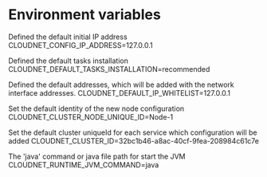 # Environment variables

Defined the default initial IP address CLOUDNET_CONFIG_IP_ADDRESS=127.0.0.1

Defined the default tasks installation CLOUDNET_DEFAULT_TASKS_INSTALLATION=recommended

Defined the default addresses, which will be added with the network interface addresses.
CLOUDNET_DEFAULT_IP_WHITELIST=127.0.0.1

Set the default identity of the new node configuration CLOUDNET_CLUSTER_NODE_UNIQUE_ID=Node-1

Set the default cluster uniqueId for each service which configuration will be added
CLOUDNET_CLUSTER_ID=32bc1b46-a8ac-40cf-9fea-208984c61c7e

The 'java' command or java file path for start the JVM CLOUDNET_RUNTIME_JVM_COMMAND=java
